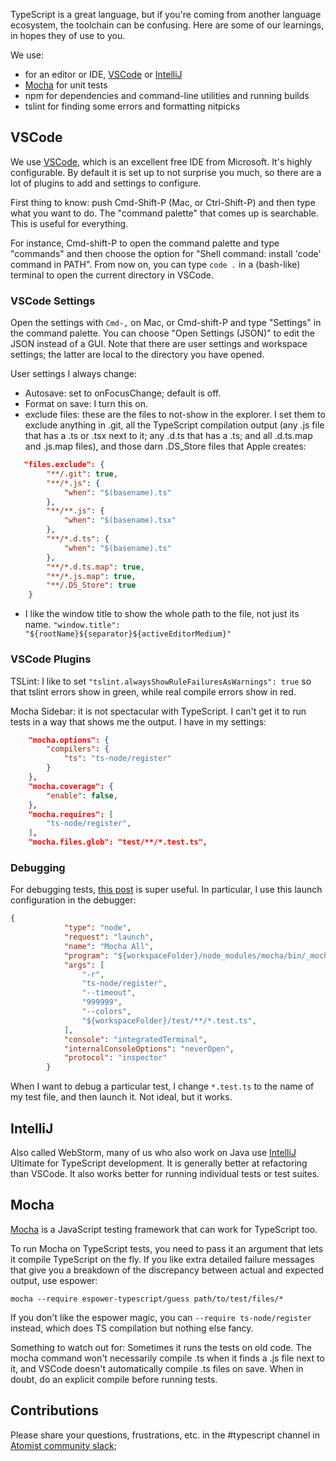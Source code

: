 TypeScript is a great language, but if you're coming from another language ecosystem,
the toolchain can be confusing. Here are some of our learnings, in hopes they of use
to you.

We use:
   * for an editor or IDE, [VSCode](#vscode) or [IntelliJ](#intellij)
   * [Mocha](#mocha) for unit tests
   * npm for dependencies and command-line utilities and running builds
   * tslint for finding some errors and formatting nitpicks

## VSCode
We use [VSCode](https://code.visualstudio.com/), which is an excellent free IDE from Microsoft. It's highly
configurable. By default it is set up to not surprise you much, so there are a lot
of plugins to add and settings to configure.

First thing to know: push Cmd-Shift-P (Mac, or Ctrl-Shift-P) and then type what you want to do. The "command palette" that comes up is searchable. This is useful for everything.

For instance, Cmd-shift-P to open the command palette and type "commands" and then choose the option for "Shell command: install 'code' command in PATH". From now on, you can type `code .` in a (bash-like) terminal to open the current directory in VSCode.

### VSCode Settings

Open the settings with `Cmd-,` on Mac, or Cmd-shift-P and type "Settings" in the command palette. You can choose "Open Settings (JSON)" to edit the JSON instead of a GUI. Note that there are user settings and workspace settings; the latter are local to the directory you have opened.

User settings I always change:

   * Autosave: set to onFocusChange; default is off.
   * Format on save: I turn this on.
   * exclude files: these are the files to not-show in the explorer. I set them to exclude anything in .git, all the TypeScript compilation output (any .js file that has a .ts or .tsx next to it; any .d.ts that has a .ts; and all .d.ts.map and .js.map files), and those darn .DS_Store files that Apple creates:

```json
   "files.exclude": {
        "**/.git": true,
        "**/*.js": {
            "when": "$(basename).ts"
        },
        "**/**.js": {
            "when": "$(basename).tsx"
        },
        "**/*.d.ts": {
            "when": "$(basename).ts"
        },
        "**/*.d.ts.map": true,
        "**/*.js.map": true,
        "**/.DS_Store": true
    }
```

   * I like the window title to show the whole path to the file, not just its name. `"window.title": "${rootName}${separator}${activeEditorMedium}"`

### VSCode Plugins

TSLint: I like to set `"tslint.alwaysShowRuleFailuresAsWarnings": true` so that tslint errors show in green, while
real compile errors show in red.

Mocha Sidebar: it is not spectacular with TypeScript. I can't get it to run tests in a way that shows me the output.
I have in my settings: 
```json
    "mocha.options": {
        "compilers": {
            "ts": "ts-node/register"
        }
    },
    "mocha.coverage": {
        "enable": false,
    },
    "mocha.requires": [
        "ts-node/register",
    ],
    "mocha.files.glob": "test/**/*.test.ts",
```

### Debugging

For debugging tests, [this post](https://medium.com/@FizzyInTheHall/run-typescript-mocha-tests-in-visual-studio-code-58e62a173575) is super useful.
In particular, I use this launch configuration in the debugger:

```json
{
            "type": "node",
            "request": "launch",
            "name": "Mocha All",
            "program": "${workspaceFolder}/node_modules/mocha/bin/_mocha",
            "args": [
                "-r",
                "ts-node/register",
                "--timeout",
                "999999",
                "--colors",
                "${workspaceFolder}/test/**/*.test.ts",
            ],
            "console": "integratedTerminal",
            "internalConsoleOptions": "neverOpen",
            "protocol": "inspector"
        }
```

When I want to debug a particular test, I change `*.test.ts` to the name of my test file, and then launch it. Not ideal, but it works.

## IntelliJ

Also called WebStorm, many of us who also work on Java use [IntelliJ](https://www.jetbrains.com/idea/) Ultimate
for TypeScript development. It is generally better at refactoring than VSCode. It also works better for running individual tests or test suites.

## Mocha

[Mocha](https://mochajs.org/) is a JavaScript testing framework that can work for TypeScript too. 

To run Mocha on TypeScript tests, you need to pass it an argument that lets it compile TypeScript on the fly. If you like extra detailed failure messages that give you a breakdown of the discrepancy between actual and expected output, use espower:

`mocha --require espower-typescript/guess path/to/test/files/*`

If you don't like the espower magic, you can `--require ts-node/register` instead, which does TS compilation but nothing else fancy.

Something to watch out for: Sometimes it runs the tests on old code. The mocha command won't necessarily compile .ts when it finds a .js file next to it, and VSCode doesn't automatically compile .ts files on save. When in doubt, do an explicit compile before running tests.

## Contributions

Please share your questions, frustrations, etc. in the #typescript channel in [Atomist community slack](https://join.atomist.com);